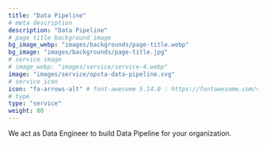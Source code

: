 ```yaml
---
title: "Data Pipeline"
# meta description
description: "Data Pipeline"
# page title background image
bg_image_webp: "images/backgrounds/page-title.webp"
bg_image: "images/backgrounds/page-title.jpg"
# service image
# image_webp: "images/service/service-4.webp"
image: "images/service/opsta-data-pipeline.svg"
# service icon
icon: "fa-arrows-alt" # font-awesome 5.14.0 : https://fontawesome.com/v5.14.0/icons/
# type
type: "service"
weight: 80
---
```


We act as Data Engineer to build Data Pipeline for your organization.
